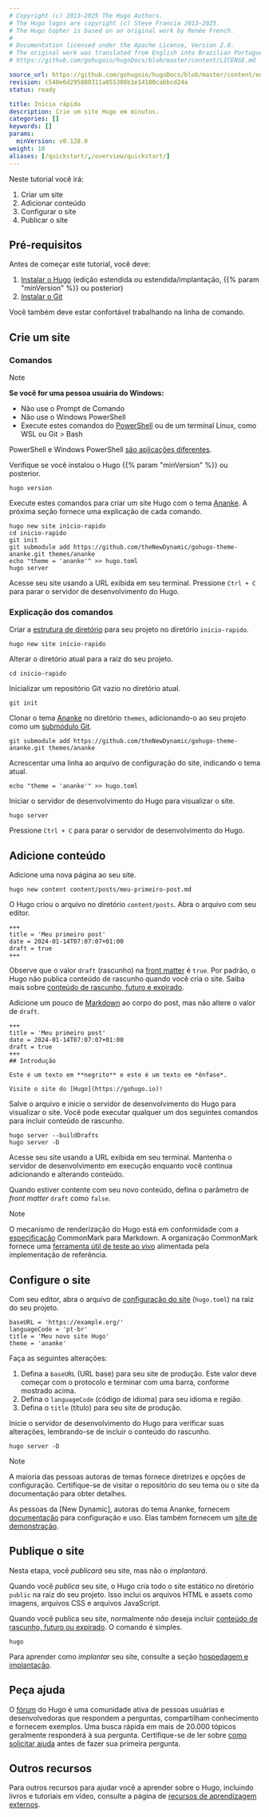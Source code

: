 ```yaml
---
# Copyright (c) 2013–2025 The Hugo Authors.
# The Hugo logos are copyright (c) Steve Francia 2013–2025.
# The Hugo Gopher is based on an original work by Renée French.
#
# Documentation licensed under the Apache License, Version 2.0.
# The original work was translated from English into Brazilian Portuguese.
# https://github.com/gohugoio/hugoDocs/blob/master/content/LICENSE.md

source_url: https://github.com/gohugoio/hugoDocs/blob/master/content/en/getting-started/quick-start.md
revision: c540e6d295880311a855308b1e14180cabbcd24a
status: ready

title: Início rápido
description: Crie um site Hugo em minutos.
categories: []
keywords: []
params:
  minVersion: v0.128.0
weight: 10
aliases: [/quickstart/,/overview/quickstart/]
---
```


Neste tutorial você irá:

1. Criar um site
1. Adicionar conteúdo
1. Configurar o site
1. Publicar o site

## Pré-requisitos

Antes de começar este tutorial, você deve:

1. [Instalar o Hugo] (edição estendida ou estendida/implantação,
   {{% param "minVersion" %}} ou posterior)
1. [Instalar o Git]

Você também deve estar confortável trabalhando na linha de comando.

## Crie um site

### Comandos

> [!note]
> **Se você for uma pessoa usuária do Windows:**
>
> - Não use o Prompt de Comando
> - Não use o Windows PowerShell
> - Execute estes comandos do [PowerShell] ou de um terminal Linux, como WSL ou Git > Bash
>
> PowerShell e Windows PowerShell [são aplicações diferentes].

Verifique se você instalou o Hugo {{% param "minVersion" %}} ou posterior.

```text
hugo version
```

Execute estes comandos para criar um site Hugo com o tema [Ananke].
A próxima seção fornece uma explicação de cada comando.

```text
hugo new site inicio-rapido
cd inicio-rapido
git init
git submodule add https://github.com/theNewDynamic/gohugo-theme-ananke.git themes/ananke
echo "theme = 'ananke'" >> hugo.toml
hugo server
```

Acesse seu site usando a URL exibida em seu terminal.
Pressione `Ctrl + C` para parar o servidor de desenvolvimento do Hugo.

### Explicação dos comandos

Criar a [estrutura de diretório] para seu projeto no diretório `inicio-rapido`.

```text
hugo new site inicio-rapido
```

Alterar o diretório atual para a raiz do seu projeto.

```text
cd inicio-rapido
```

Inicializar um repositório Git vazio no diretório atual.

```text
git init
```

Clonar o tema [Ananke] no diretório `themes`, adicionando-o ao seu projeto como
um [submódulo Git].

```text
git submodule add https://github.com/theNewDynamic/gohugo-theme-ananke.git themes/ananke
```

Acrescentar uma linha ao arquivo de configuração do site, indicando o tema
atual.

```text
echo "theme = 'ananke'" >> hugo.toml
```

Iniciar o servidor de desenvolvimento do Hugo para visualizar o site.

```text
hugo server
```

Pressione `Ctrl + C` para parar o servidor de desenvolvimento do Hugo.

## Adicione conteúdo

Adicione uma nova página ao seu site.

```text
hugo new content content/posts/meu-primeiro-post.md
```

O Hugo criou o arquivo no diretório `content/posts`.
Abra o arquivo com seu editor.

```text
+++
title = 'Meu primeiro post'
date = 2024-01-14T07:07:07+01:00
draft = true
+++
```

Observe que o valor `draft` (rascunho) na [front matter] é `true`.
Por padrão, o Hugo não publica conteúdo de rascunho quando você cria o site.
Saiba mais sobre [conteúdo de rascunho, futuro e expirado].

Adicione um pouco de [Markdown] ao corpo do post, mas não altere o valor de
`draft`.

```text
+++
title = 'Meu primeiro post'
date = 2024-01-14T07:07:07+01:00
draft = true
+++
## Introdução

Este é um texto em **negrito** e este é um texto em *ênfase*.

Visite o site do [Hugo](https://gohugo.io)!
```

Salve o arquivo e inicie o servidor de desenvolvimento do Hugo para visualizar o
site.
Você pode executar qualquer um dos seguintes comandos para incluir conteúdo de
rascunho.

```text
hugo server --buildDrafts
hugo server -D
```

Acesse seu site usando a URL exibida em seu terminal.
Mantenha o servidor de desenvolvimento em execução enquanto você continua
adicionando e alterando conteúdo.

Quando estiver contente com seu novo conteúdo, defina o parâmetro de _front
matter_ `draft` como `false`.

> [!note]
> O mecanismo de renderização do Hugo está em conformidade com a [especificação]
> CommonMark para Markdown.
> A organização CommonMark fornece uma [ferramenta útil de teste ao vivo]
> alimentada pela implementação de referência.

## Configure o site

Com seu editor, abra o arquivo de [configuração do site] (`hugo.toml`) na raiz
do seu projeto.

```text
baseURL = 'https://example.org/'
languageCode = 'pt-br'
title = 'Meu novo site Hugo'
theme = 'ananke'
```

Faça as seguintes alterações:

1. Defina a `baseURL` (URL base) para seu site de produção.
   Este valor deve começar com o protocolo e terminar com uma barra, conforme
   mostrado acima.
1. Defina o `languageCode` (código de idioma) para seu idioma e região.
1. Defina o `title` (título) para seu site de produção.

Inicie o servidor de desenvolvimento do Hugo para verificar suas alterações,
lembrando-se de incluir o conteúdo do rascunho.

```text
hugo server -D
```

> [!note]
> A maioria das pessoas autoras de temas fornece diretrizes e opções de
> configuração.
> Certifique-se de visitar o repositório do seu tema ou o site da documentação
> para obter detalhes.
>
> As pessoas da [New Dynamic], autoras do tema Ananke, fornecem [documentação]
> para configuração e uso.
> Elas também fornecem um [site de demonstração].

## Publique o site

Nesta etapa, você _publicará_ seu site, mas não o _implantará_.

Quando você _publica_ seu site, o Hugo cria todo o site estático no
diretório `public` na raiz do seu projeto.
Isso inclui os arquivos HTML e assets como imagens, arquivos CSS e arquivos
JavaScript.

Quando você publica seu site, normalmente _não_ deseja incluir
[conteúdo de rascunho, futuro ou expirado].
O comando é simples.

```text
hugo
```

Para aprender como _implantar_ seu site, consulte a seção
[hospedagem e implantação].

## Peça ajuda

O [fórum] do Hugo é uma comunidade ativa de pessoas usuárias e desenvolvedoras
que respondem a perguntas, compartilham conhecimento e fornecem exemplos.
Uma busca rápida em mais de 20.000 tópicos geralmente responderá à sua pergunta.
Certifique-se de ler sobre [como solicitar ajuda] antes de fazer sua primeira
pergunta.

## Outros recursos

Para outros recursos para ajudar você a aprender sobre o Hugo, incluindo livros
e tutoriais em vídeo, consulte a página de
[recursos de aprendizagem externos](/getting-started/external-learning-resources/).

[A New Dynamic]: https://www.thenewdynamic.com/

[Ananke]: https://github.com/theNewDynamic/gohugo-theme-ananke

[como solicitar ajuda]: https://discourse.gohugo.io/t/requesting-help/9132

[configuração do site]: /configuration/

[conteúdo de rascunho, futuro e expirado]: /getting-started/usage/#conteudo-de-rascunho-futuro-e-expirado

[conteúdo de rascunho, futuro ou expirado]: /getting-started/usage/#conteudo-de-rascunho-futuro-e-expirado

[documentação]: https://github.com/theNewDynamic/gohugo-theme-ananke#readme

[especificação]: https://spec.commonmark.org/

[estrutura de diretório]: /getting-started/directory-structure/

[ferramenta útil de teste ao vivo]: https://spec.commonmark.org/dingus/

[fórum]: https://discourse.gohugo.io/

[front matter]: /content-management/front-matter/

[hospedagem e implantação]: /host-and-deploy/

[Instalar o Git]: https://git-scm.com/book/en/v2/Getting-Started-Installing-Git

[Instalar o Hugo]: /installation/

[Markdown]: https://daringfireball.net/projects/markdown

[PowerShell]: https://learn.microsoft.com/en-us/powershell/scripting/install/installing-powershell-on-windows

[são aplicações diferentes]: https://learn.microsoft.com/en-us/powershell/scripting/whats-new/differences-from-windows-powershell?view=powershell-7.3

[site de demonstração]: https://gohugo-ananke-theme-demo.netlify.app/

[submódulo Git]: https://git-scm.com/book/en/v2/Git-Tools-Submodules
